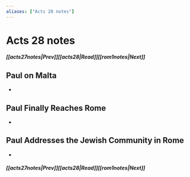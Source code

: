 ```yaml
---
aliases: ["Acts 28 notes"]
---
```

# Acts 28 notes
##### <span class=arrow-left></span>[[acts27notes|Prev]]<span class=navigation-separator></span>[[acts28|Read]]<span class=navigation-separator></span>[[rom1notes|Next]]<span class=arrow-right></span>
## Paul on Malta
- 
## Paul Finally Reaches Rome
- 
## Paul Addresses the Jewish Community in Rome
- 
##### <span class=arrow-left></span>[[acts27notes|Prev]]<span class=navigation-separator></span>[[acts28|Read]]<span class=navigation-separator></span>[[rom1notes|Next]]<span class=arrow-right></span>